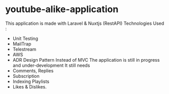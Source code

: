 # youtube-alike-application
This application is made with Laravel & Nuxtjs (RestAPI)
Technologies Used : 
- Unit Testing 
- MailTrap
- Telestream
- AWS
- ADR Design Pattern Instead of MVC
The application is still in progress and under-development
It still needs 
- Comments, Replies
- Subscription
- Indexing Playlists
- Likes & Dislikes.
